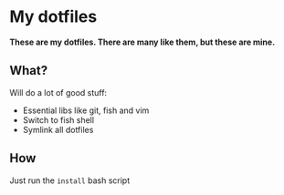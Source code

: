 # My dotfiles

**These are my dotfiles. There are many like them, but these are mine.**

## What?

Will do a lot of good stuff:

* Essential libs like git, fish and vim
* Switch to fish shell
* Symlink all dotfiles

## How

Just run the `install` bash script
